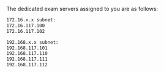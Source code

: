 The dedicated exam servers assigned to you are as follows:

```bash
172.16.x.x subnet:
172.16.117.100
172.16.117.102

192.168.x.x subnet:
192.168.117.101
192.168.117.110
192.168.117.111
192.168.117.112
```
